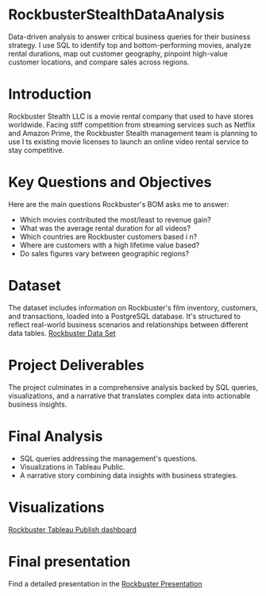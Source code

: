 # RockbusterStealthDataAnalysis
Data-driven analysis to answer critical business queries for their business strategy. I use SQL to identify top and bottom-performing movies, analyze rental durations, map out customer geography, pinpoint high-value customer locations, and compare sales across regions.
# Introduction 
Rockbuster Stealth LLC is a movie rental company that used to have stores worldwide. Facing stiff competition from streaming services such as Netflix and Amazon Prime, the Rockbuster Stealth management team is planning to use I ts existing movie licenses to launch an online video rental service to stay competitive.
# Key Questions and Objectives
Here are the main questions Rockbuster's BOM asks me to answer:
* Which movies contributed the most/least to revenue gain?
* What was the average rental duration for all videos?
* Which countries are Rockbuster customers based i n?
* Where are customers with a high lifetime value based?
* Do sales figures vary between geographic regions?
# Dataset
The dataset includes information on Rockbuster's film inventory, customers, and transactions, loaded into a PostgreSQL database. It's structured to reflect real-world business scenarios and relationships between different data tables.
[Rockbuster Data Set](https://github.com/QuinnHa1101/RockbusterStealthDataAnalysis/files/14896807/Rockbuster.Excel.Data.xls)
# Project Deliverables
The project culminates in a comprehensive analysis backed by SQL queries, visualizations, and a narrative that translates complex data into actionable business insights.
# Final Analysis 
* SQL queries addressing the management's questions.
* Visualizations in Tableau Public.
* A narrative story combining data insights with business strategies.
# Visualizations
[Rockbuster Tableau Publish dashboard](https://public.tableau.com/app/profile/quinn.ha3250/viz/RockbusterLLC_17072425266650/Story1)
# Final presentation
Find a detailed presentation in the [Rockbuster Presentation](https://github.com/QuinnHa1101/RockbusterStealthDataAnalysis/files/14896821/Presentation_Final_revised.pdf)
